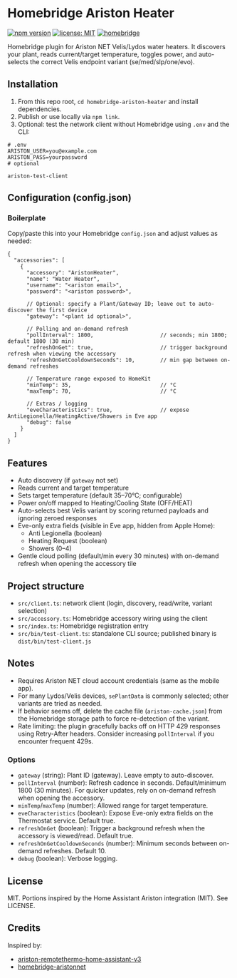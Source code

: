 # Homebridge Ariston Heater

[![npm version](https://img.shields.io/npm/v/homebridge-ariston-heater.svg?logo=npm)](https://www.npmjs.com/package/homebridge-ariston-heater)
[![license: MIT](https://img.shields.io/badge/license-MIT-yellow.svg)](LICENSE)
[![homebridge](https://img.shields.io/badge/homebridge-1.8%2B-blue.svg)](https://github.com/homebridge/homebridge)

Homebridge plugin for Ariston NET Velis/Lydos water heaters. It discovers your plant, reads current/target temperature, toggles power, and auto-selects the correct Velis endpoint variant (se/med/slp/one/evo).


## Installation

1. From this repo root, `cd homebridge-ariston-heater` and install dependencies.
2. Publish or use locally via `npm link`.
3. Optional: test the network client without Homebridge using `.env` and the CLI:

```
# .env
ARISTON_USER=you@example.com
ARISTON_PASS=yourpassword
# optional

ariston-test-client
```

## Configuration (config.json)

### Boilerplate

Copy/paste this into your Homebridge `config.json` and adjust values as needed:

```
{
  "accessories": [
    {
      "accessory": "AristonHeater",
      "name": "Water Heater",
      "username": "<ariston email>",
      "password": "<ariston password>",
      
      // Optional: specify a Plant/Gateway ID; leave out to auto-discover the first device
      "gateway": "<plant id optional>",

      // Polling and on-demand refresh
      "pollInterval": 1800,                     // seconds; min 1800; default 1800 (30 min)
      "refreshOnGet": true,                     // trigger background refresh when viewing the accessory
      "refreshOnGetCooldownSeconds": 10,        // min gap between on-demand refreshes

      // Temperature range exposed to HomeKit
      "minTemp": 35,                            // °C
      "maxTemp": 70,                            // °C

      // Extras / logging
      "eveCharacteristics": true,               // expose AntiLegionella/HeatingActive/Showers in Eve app
      "debug": false
    }
  ]
}
```

## Features

- Auto discovery (if `gateway` not set)
- Reads current and target temperature
- Sets target temperature (default 35–70°C; configurable)
- Power on/off mapped to Heating/Cooling State (OFF/HEAT)
- Auto-selects best Velis variant by scoring returned payloads and ignoring zeroed responses
- Eve-only extra fields (visible in Eve app, hidden from Apple Home):
  - Anti Legionella (boolean)
  - Heating Request (boolean)
  - Showers (0–4)
- Gentle cloud polling (default/min every 30 minutes) with on-demand refresh when opening the accessory tile

## Project structure

- `src/client.ts`: network client (login, discovery, read/write, variant selection)
- `src/accessory.ts`: Homebridge accessory wiring using the client
- `src/index.ts`: Homebridge registration entry
- `src/bin/test-client.ts`: standalone CLI source; published binary is `dist/bin/test-client.js`

## Notes

- Requires Ariston NET cloud account credentials (same as the mobile app).
- For many Lydos/Velis devices, `sePlantData` is commonly selected; other variants are tried as needed.
- If behavior seems off, delete the cache file (`ariston-cache.json`) from the Homebridge storage path to force re-detection of the variant.
- Rate limiting: the plugin gracefully backs off on HTTP 429 responses using Retry-After headers. Consider increasing `pollInterval` if you encounter frequent 429s.

### Options

- `gateway` (string): Plant ID (gateway). Leave empty to auto-discover.
- `pollInterval` (number): Refresh cadence in seconds. Default/minimum 1800 (30 minutes). For quicker updates, rely on on-demand refresh when opening the accessory.
- `minTemp`/`maxTemp` (number): Allowed range for target temperature.
- `eveCharacteristics` (boolean): Expose Eve-only extra fields on the Thermostat service. Default true.
- `refreshOnGet` (boolean): Trigger a background refresh when the accessory is viewed/read. Default true.
- `refreshOnGetCooldownSeconds` (number): Minimum seconds between on-demand refreshes. Default 10.
- `debug` (boolean): Verbose logging.

## License

MIT. Portions inspired by the Home Assistant Ariston integration (MIT). See LICENSE.

## Credits

Inspired by:
- [ariston-remotethermo-home-assistant-v3](https://github.com/fustom/ariston-remotethermo-home-assistant-v3)
- [homebridge-aristonnet](https://github.com/fhihung/homebridge-aristonnet)